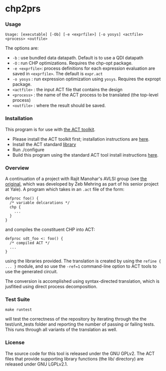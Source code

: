 # chp2prs

### Usage

```
Usage: [executable] [-Ob] [-e <exprfile>] [-o yosys] <actfile> <process> <outfile>
```
The options are:
   * `-b` : use bundled data datapath. Default is to use a QDI datapath
   * `-O` : run CHP optimizations. Requires the chp-opt package.
   * `-e <exprfile>`: process definitions for each expression evaluation are saved in `<exprfile>`. The default is `expr.act`
   * `-o yosys` : run expression optimization using `yosys`. Requires the expropt package.
   * `<actfile>` : the input ACT file that contains the design
   * `<process>` : the name of the ACT process to be translated (the top-level process)
   * `<outfile>` : where the result should be saved.


### Installation

This program is for use with [the ACT toolkit](https://github.com/asyncvlsi/act).

   * Please install the ACT toolkit first; installation instructions are [here](https://github.com/asyncvlsi/act/blob/master/README.md).
   * Install the ACT standard [library](https://github.com/asyncvlsi/stdlib)
   * Run ./configure
   * Build this program using the standard ACT tool install instructions [here](https://github.com/asyncvlsi/act/blob/master/README_tool.md).


### Overview

A continuation of a project with Rajit Manohar's AVLSI group (see [the original](https://github.com/zebmehring/ADCO), which was developed by Zeb Mehring as part of his senior project at Yale). A program which takes in an `.act` file of the form:
```
defproc foo() {
  /* variable delcarations */
  chp {
    ...
  }
}
```
and compiles the constituent CHP into ACT:
```
defproc sdt_foo <: foo() {
  /* compiled ACT */
  ...
}
```
using the libraries provided. The translation is created by using the `refine { ... }` module, and so use the `-ref=1` command-line option to ACT tools to use the generated circuit.

The conversion is accomplished using syntax-directed translation, which is jusfitied using direct process decomposition.

### Test Suite
```
make runtest
```
will test the correctness of the repository by iterating through the the test/unit_tests folder and reporting the number of passing or failing tests. This runs through all variants of the translation as well.

### License

The source code for this tool is released under the GNU GPLv2. The ACT files
that provide supporting library functions (the lib/ directory) are released under GNU LGPLv2.1.
